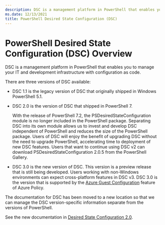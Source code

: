 ```yaml
---
description: DSC is a management platform in PowerShell that enables you to manage your IT and development infrastructure with configuration as code.
ms.date: 12/13/2021
title: PowerShell Desired State Configuration (DSC)
---
```


# PowerShell Desired State Configuration (DSC) Overview

DSC is a management platform in PowerShell that enables you to manage your IT and development
infrastructure with configuration as code.

There are three versions of DSC available:

- DSC 1.1 is the legacy version of DSC that originally shipped in Windows PowerShell 5.1.

- DSC 2.0 is the version of DSC that shipped in PowerShell 7.

  With the release of PowerShell 7.2, the PSDesiredStateConfiguration module is no longer
  included in the PowerShell package. Separating DSC into its own module allows us to invest and
  develop DSC independent of PowerShell and reduces the size of the PowerShell package. Users of DSC
  will enjoy the benefit of upgrading DSC without the need to upgrade PowerShell, accelerating time
  to deployment of new DSC features. Users that want to continue using DSC v2 can download
  PSDesiredStateConfiguration 2.0.5 from the PowerShell Gallery.

- DSC 3.0 is the new version of DSC. This version is a preview release that is still being
  developed. Users working with non-Windows environments can expect cross-platform features in DSC
  v3. DSC 3.0 is the version that is supported by the
  [Azure Guest Configuration](/azure/governance/policy/concepts/guest-configuration) feature of
  Azure Policy.

The documentation for DSC has been moved to a new location so that we can manage the DSC
version-specific information separate from the versions of PowerShell.

See the new documentation in [Desired State Configuration 2.0](/powershell/dsc/overview).
